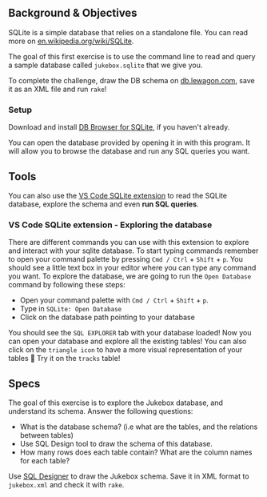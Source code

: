 ## Background & Objectives

SQLite is a simple database that relies on a standalone file. You can read more on [en.wikipedia.org/wiki/SQLite](http://en.wikipedia.org/wiki/SQLite).

The goal of this first exercise is to use the command line to read and query a sample database called `jukebox.sqlite` that we give you.

To complete the challenge, draw the DB schema on [db.lewagon.com](https://ondras.zarovi.cz/sql/demo/), save it as an XML file and run `rake`!

### Setup

Download and install [DB Browser for SQLite](https://sqlitebrowser.org/dl/), if you haven't already.

You can open the database provided by opening it in with this program. It will allow you to browse the database and run any SQL queries you want.

## Tools

You can also use the [VS Code SQLite extension](https://marketplace.visualstudio.com/items?itemName=alexcvzz.vscode-sqlite) to read the SQLite database, explore the schema and even **run SQL queries**.

### VS Code SQLite extension - Exploring the database

There are different commands you can use with this extension to explore and interact with your sqlite database. To start typing commands remember to open your command palette by pressing `Cmd / Ctrl` + `Shift` + `p`. You should see a little text box in your editor where you can type any command you want. To explore the database, we are going to run the `Open Database` command by following these steps:

- Open your command palette with `Cmd / Ctrl` + `Shift` + `p`.
- Type in `SQLite: Open Database`
- Click on the database path pointing to your database

You should see the `SQL EXPLORER` tab with your database loaded! Now you can open your database and explore all the existing tables! You can also click on the `triangle icon` to have a more visual representation of your tables 🙌 Try it on the `tracks` table!

## Specs

The goal of this exercise is to explore the Jukebox database, and understand its schema. Answer the following questions:
- What is the database schema? (i.e what are the tables, and the relations between tables)
- Use SQL Design tool to draw the schema of this database.
- How many rows does each table contain? What are the column names for each table?

Use [SQL Designer](https://ondras.zarovi.cz/sql/demo/) to draw the Jukebox schema. Save it in XML format to `jukebox.xml` and check it with `rake`.
